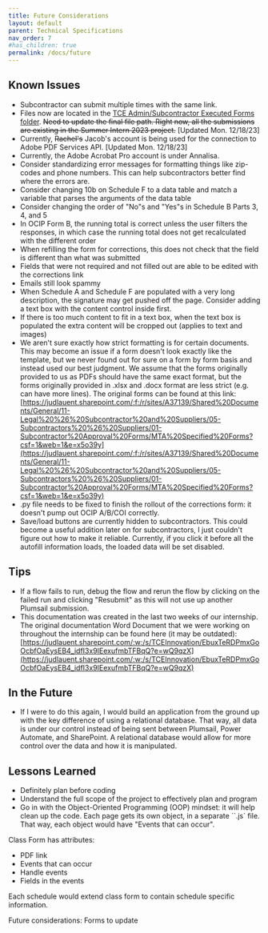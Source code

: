 ```yaml
---
title: Future Considerations
layout: default
parent: Technical Specifications
nav_order: 7
#has_children: true
permalink: /docs/future
---
```


## Known Issues
* Subcontractor can submit multiple times with the same link.
* Files now are located in the [TCE Admin/Subcontractor Executed Forms folder](https://judlauent.sharepoint.com/:f:/s/TCEAdmin/EikmQjjLqVBJtShPEEi-JEUBoo0IqSsCM4JR9QkHdM9jQg?e=FpfP11). ~~Need to update the final file path. Right now, all the submissions are existing in the Summer Intern 2023 project.~~ [Updated Mon. 12/18/23]
* Currently, ~~Rachel's~~ Jacob's account is being used for the connection to Adobe PDF Services API. [Updated Mon. 12/18/23]
* Currently, the Adobe Acrobat Pro account is under Annalisa.
* Consider standardizing error messages for formatting things like zip-codes and phone numbers. This can help subcontractors better find where the errors are. 
* Consider changing 10b on Schedule F to a data table and match a variable that parses the arguments of the data table
* Consider changing the order of "No"s and "Yes"s in Schedule B Parts 3, 4, and 5
* In OCIP Form B, the running total is correct unless the user filters the responses, in which case the running total does not get recalculated with the different order
* When refilling the form for corrections, this does not check that the field is different than what was submitted
* Fields that were not required and not filled out are able to be edited with the corrections link
* Emails still look spammy
* When Schedule A and Schedule F are populated with a very long description, the signature may get pushed off the page. Consider adding a text box with the content control inside first.
* If there is too much content to fit in a text box, when the text box is populated the extra content will be cropped out (applies to text and images)
* We aren't sure exactly how strict formatting is for certain documents. This may become an issue if a form doesn't look exactly like the template, but we never found out for sure on a form by form basis and instead used our best judgment. We assume that the forms originally provided to us as PDFs should have the same exact format, but the forms originally provided in .xlsx and .docx format are less strict (e.g. can have more lines). The original forms can be found at this link: [https://judlauent.sharepoint.com/:f:/r/sites/A37139/Shared%20Documents/General/11-Legal%20%26%20Subcontractor%20and%20Suppliers/05-Subcontractors%20%26%20Suppliers/01-Subcontractor%20Approval%20Forms/MTA%20Specified%20Forms?csf=1&web=1&e=x5o39y](https://judlauent.sharepoint.com/:f:/r/sites/A37139/Shared%20Documents/General/11-Legal%20%26%20Subcontractor%20and%20Suppliers/05-Subcontractors%20%26%20Suppliers/01-Subcontractor%20Approval%20Forms/MTA%20Specified%20Forms?csf=1&web=1&e=x5o39y)
* .py file needs to be fixed to finish the rollout of the corrections form: it doesn't pump out OCIP A/B/COI correctly.
* Save/load buttons are currently hidden to subcontractors. This could become a useful addition later on for subcontractors, I just couldn't figure out how to make it reliable. Currently, if you click it before all the autofill information loads, the loaded data will be set disabled.

## Tips
* If a flow fails to run, debug the flow and rerun the flow by clicking on the failed run and clicking "Resubmit" as this will not use up another Plumsail submission. 
* This documentation was created in the last two weeks of our internship. The original documentation Word Document that we were working on throughout the internship can be found here (it may be outdated): [https://judlauent.sharepoint.com/:w:/s/TCEInnovation/EbuxTeRDPmxGoOcbfOaEysEB4_idfI3x9IEexufmbTFBqQ?e=wQ9qzX](https://judlauent.sharepoint.com/:w:/s/TCEInnovation/EbuxTeRDPmxGoOcbfOaEysEB4_idfI3x9IEexufmbTFBqQ?e=wQ9qzX)

## In the Future

* If I were to do this again, I would build an application from the ground up with the key difference of using a relational database. That way, all data is under our control instead of being sent between Plumsail, Power Automate, and SharePoint. A relational database would allow for more control over the data and how it is manipulated.

## Lessons Learned

* Definitely plan before coding
* Understand the full scope of the project to effectively plan and program
* Go in with the Object-Oriented Programming (OOP) mindset: it will help clean up the code.
    Each page gets its own object, in a separate ``.js` file. That way, each object would have "Events that can occur".

Class Form has attributes: 
- PDF link
- Events that can occur
- Handle events
- Fields in the events

Each schedule would extend class form to contain schedule specific information.

Future considerations:
Forms to update
